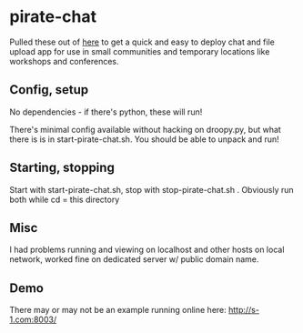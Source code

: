 # pirate-chat

Pulled these out of [here](https://github.com/PirateBox-Dev/PirateBoxScripts_Webserver/tree/master/piratebox/piratebox) to get a quick and easy to deploy chat and file upload app for use in small communities and temporary locations like workshops and conferences. 

## Config, setup

No dependencies - if there's python, these will run!

There's minimal config available without hacking on droopy.py, but what there is is in start-pirate-chat.sh. You should be able to unpack and run!

## Starting, stopping

Start with start-pirate-chat.sh, stop with stop-pirate-chat.sh . Obviously run both while cd = this directory

## Misc
I had problems running and viewing on localhost and other hosts on local network, worked fine on dedicated server w/ public domain name.

## Demo

There may or may not be an example running online here: http://s-1.com:8003/
